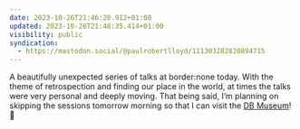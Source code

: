 ```yaml
---
date: 2023-10-26T21:46:20.912+01:00
updated: 2023-10-26T21:48:35.414+01:00
visibility: public
syndication:
  - https://mastodon.social/@paulrobertlloyd/111303282820894715
---
```


A beautifully unexpected series of talks at border:none today. With the theme of retrospection and finding our place in the world, at times the talks were very personal and deeply moving. That being said, I’m planning on skipping the sessions tomorrow morning so that I can visit the [DB Museum](https://dbmuseum.de/en/nuremberg)! 🚂
